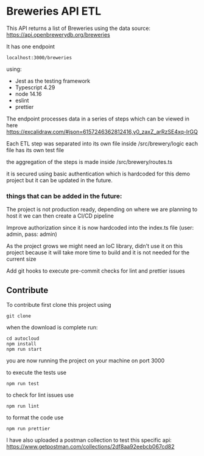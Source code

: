 # Breweries API ETL

This API returns a list of Breweries using the data source: https://api.openbrewerydb.org/breweries

It has one endpoint

```
localhost:3000/breweries
```

using:

- Jest as the testing framework
- Typescript 4.29
- node 14.16
- eslint
- prettier

The endpoint processes data in a series of steps which can be viewed in here
https://excalidraw.com/#json=6157246362812416,y0_zaxZ_arRzSE4xq-IrGQ

Each ETL step was separated into its own file inside /src/brewery/logic
each file has its own test file

the aggregation of the steps is made inside /src/brewery/routes.ts

it is secured using basic authentication which is hardcoded for this demo project but it can be updated in the future.

### things that can be added in the future:

The project is not production ready, depending on where we are planning to host it we can then create a CI/CD pipeline

Improve authorization since it is now hardcoded into the index.ts file (user: admin, pass: admin)

As the project grows we might need an IoC library, didn't use it on this project because it will take more time to build and it is not needed for the current size

Add git hooks to execute pre-commit checks for lint and prettier issues

## Contribute

To contribute first clone this project using

```
git clone
```

when the download is complete run:

```
cd autocloud
npm install
npm run start
```

you are now running the project on your machine on port 3000

to execute the tests use

```
npm run test
```

to check for lint issues use

```
npm run lint
```

to format the code use

```
npm run prettier
```

I have also uploaded a postman collection to test this specific api:
https://www.getpostman.com/collections/2df8aa92eebcb067cd82
